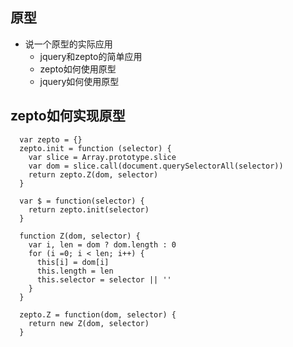 ## 原型
* 说一个原型的实际应用
  * jquery和zepto的简单应用
  * zepto如何使用原型
  * jquery如何使用原型

## zepto如何实现原型
      var zepto = {}
      zepto.init = function (selector) {
        var slice = Array.prototype.slice
        var dom = slice.call(document.querySelectorAll(selector))
        return zepto.Z(dom, selector)
      }

      var $ = function(selector) {
        return zepto.init(selector)
      }

      function Z(dom, selector) {
        var i, len = dom ? dom.length : 0
        for (i =0; i < len; i++) {
          this[i] = dom[i]
          this.length = len
          this.selector = selector || ''
        }
      }

      zepto.Z = function(dom, selector) {
        return new Z(dom, selector)
      }
